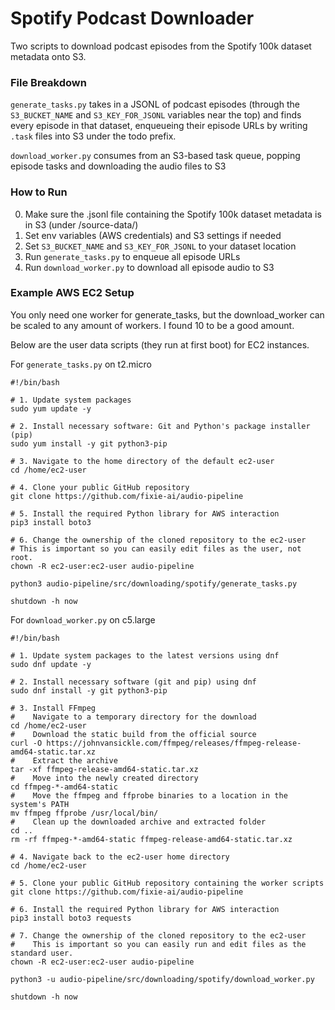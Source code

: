 # Spotify Podcast Downloader

Two scripts to download podcast episodes from the Spotify 100k dataset metadata onto S3.

### File Breakdown

`generate_tasks.py` takes in a JSONL of podcast episodes (through the `S3_BUCKET_NAME` and `S3_KEY_FOR_JSONL` variables near the top) and finds every episode in that dataset, enqueueing their episode URLs by writing `.task` files into S3 under the todo prefix.

`download_worker.py` consumes from an S3-based task queue, popping episode tasks and downloading the audio files to S3

### How to Run

0. Make sure the .jsonl file containing the Spotify 100k dataset metadata is in S3 (under /source-data/) 
1. Set env variables (AWS credentials) and S3 settings if needed
2. Set `S3_BUCKET_NAME` and `S3_KEY_FOR_JSONL` to your dataset location
3. Run `generate_tasks.py` to enqueue all episode URLs
4. Run `download_worker.py` to download all episode audio to S3

### Example AWS EC2 Setup

You only need one worker for generate_tasks, but the download_worker can be scaled to any amount of workers. I found 10 to be a good amount.

Below are the user data scripts (they run at first boot) for EC2 instances.

For `generate_tasks.py` on t2.micro
```
#!/bin/bash

# 1. Update system packages
sudo yum update -y

# 2. Install necessary software: Git and Python's package installer (pip)
sudo yum install -y git python3-pip

# 3. Navigate to the home directory of the default ec2-user
cd /home/ec2-user

# 4. Clone your public GitHub repository
git clone https://github.com/fixie-ai/audio-pipeline

# 5. Install the required Python library for AWS interaction
pip3 install boto3

# 6. Change the ownership of the cloned repository to the ec2-user
# This is important so you can easily edit files as the user, not root.
chown -R ec2-user:ec2-user audio-pipeline

python3 audio-pipeline/src/downloading/spotify/generate_tasks.py

shutdown -h now
```

For `download_worker.py` on c5.large
```
#!/bin/bash

# 1. Update system packages to the latest versions using dnf
sudo dnf update -y

# 2. Install necessary software (git and pip) using dnf
sudo dnf install -y git python3-pip

# 3. Install FFmpeg
#    Navigate to a temporary directory for the download
cd /home/ec2-user
#    Download the static build from the official source
curl -O https://johnvansickle.com/ffmpeg/releases/ffmpeg-release-amd64-static.tar.xz
#    Extract the archive
tar -xf ffmpeg-release-amd64-static.tar.xz
#    Move into the newly created directory
cd ffmpeg-*-amd64-static
#    Move the ffmpeg and ffprobe binaries to a location in the system's PATH
mv ffmpeg ffprobe /usr/local/bin/
#    Clean up the downloaded archive and extracted folder
cd ..
rm -rf ffmpeg-*-amd64-static ffmpeg-release-amd64-static.tar.xz

# 4. Navigate back to the ec2-user home directory
cd /home/ec2-user

# 5. Clone your public GitHub repository containing the worker scripts
git clone https://github.com/fixie-ai/audio-pipeline

# 6. Install the required Python library for AWS interaction
pip3 install boto3 requests

# 7. Change the ownership of the cloned repository to the ec2-user
#    This is important so you can easily run and edit files as the standard user.
chown -R ec2-user:ec2-user audio-pipeline

python3 -u audio-pipeline/src/downloading/spotify/download_worker.py

shutdown -h now

```